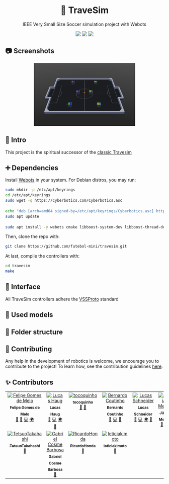 <h1 align="center">🥅 TraveSim</h1>
<p align="center">IEEE Very Small Size Soccer simulation project with Webots</p>

<p align="center">

<img src="https://forthebadge.com/images/badges/built-with-science.svg" href="https://forthebadge.com"/>
<img src="https://forthebadge.com/images/badges/license-mit.svg" href="./LICENSE.md"/>

<!-- ALL-CONTRIBUTORS-BADGE:START - Do not remove or modify this section -->
<img src="https://img.shields.io/badge/all_contributors-11-orange.svg?style=for-the-badge" href="#-contributors"/>
<!-- ALL-CONTRIBUTORS-BADGE:END -->

</p>

## 📷 Screenshots

<p align="center">
  <img height=200px src="./docs/Match3v3.png" />
</p>

## 🎈 Intro

This project is the spiritual successor of the [classic Travesim](https://github.com/ThundeRatz/travesim)

## ➕ Dependencies

Install [Webots](https://cyberbotics.com/doc/guide/installation-procedure#installing-the-debian-package-with-the-advanced-packaging-tool-apt) in your system. For Debian distros, you may run:

```bash
sudo mkdir -p /etc/apt/keyrings
cd /etc/apt/keyrings
sudo wget -q https://cyberbotics.com/Cyberbotics.asc

echo "deb [arch=amd64 signed-by=/etc/apt/keyrings/Cyberbotics.asc] https://cyberbotics.com/debian binary-amd64/" | sudo tee /etc/apt/sources.list.d/Cyberbotics.list
sudo apt update

sudo apt install -y webots cmake libboost-system-dev libboost-thread-dev protobuf-compiler
```

Then, clone the repo with:

```bash
git clone https://github.com/futebol-mini/travesim.git
```

At last, compile the controllers with:

```bash
cd travesim
make
```

## 📣 Interface

All TraveSim controllers adhere the [VSSProto](https://github.com/futebol-mini/VSSProto) standard

## 📏 Used models

## 📁 Folder structure

## 📝 Contributing

Any help in the development of robotics is welcome, we encourage you to contribute to the project! To learn how, see the contribution guidelines [here](CONTRIBUTING.md).

## ✨ Contributors

<!-- ALL-CONTRIBUTORS-LIST:START - Do not remove or modify this section -->
<!-- prettier-ignore-start -->
<!-- markdownlint-disable -->
<table>
  <tbody>
    <tr>
      <td align="center" valign="top" width="14.28%"><a href="https://github.com/FelipeGdM"><img src="https://avatars3.githubusercontent.com/u/1054087?v=4?s=100" width="100px;" alt="Felipe Gomes de Melo"/><br /><sub><b>Felipe Gomes de Melo</b></sub></a><br /><a href="https://github.com/futebol-mini/travesim/commits?author=FelipeGdM" title="Documentation">📖</a> <a href="https://github.com/futebol-mini/travesim/pulls?q=is%3Apr+reviewed-by%3AFelipeGdM" title="Reviewed Pull Requests">👀</a> <a href="https://github.com/futebol-mini/travesim/commits?author=FelipeGdM" title="Code">💻</a> <a href="#translation-FelipeGdM" title="Translation">🌍</a></td>
      <td align="center" valign="top" width="14.28%"><a href="https://github.com/LucasHaug"><img src="https://avatars3.githubusercontent.com/u/39196309?v=4?s=100" width="100px;" alt="Lucas Haug"/><br /><sub><b>Lucas Haug</b></sub></a><br /><a href="https://github.com/futebol-mini/travesim/pulls?q=is%3Apr+reviewed-by%3ALucasHaug" title="Reviewed Pull Requests">👀</a> <a href="https://github.com/futebol-mini/travesim/commits?author=LucasHaug" title="Code">💻</a> <a href="#translation-LucasHaug" title="Translation">🌍</a> <a href="https://github.com/futebol-mini/travesim/commits?author=LucasHaug" title="Documentation">📖</a></td>
      <td align="center" valign="top" width="14.28%"><a href="https://github.com/Tocoquinho"><img src="https://avatars2.githubusercontent.com/u/37677881?v=4?s=100" width="100px;" alt="tocoquinho"/><br /><sub><b>tocoquinho</b></sub></a><br /><a href="#ideas-Tocoquinho" title="Ideas, Planning, & Feedback">🤔</a> <a href="https://github.com/futebol-mini/travesim/commits?author=Tocoquinho" title="Documentation">📖</a></td>
      <td align="center" valign="top" width="14.28%"><a href="https://github.com/Berbardo"><img src="https://avatars0.githubusercontent.com/u/48636340?v=4?s=100" width="100px;" alt="Bernardo Coutinho"/><br /><sub><b>Bernardo Coutinho</b></sub></a><br /><a href="https://github.com/futebol-mini/travesim/pulls?q=is%3Apr+reviewed-by%3ABerbardo" title="Reviewed Pull Requests">👀</a> <a href="https://github.com/futebol-mini/travesim/commits?author=Berbardo" title="Code">💻</a> <a href="https://github.com/futebol-mini/travesim/commits?author=Berbardo" title="Documentation">📖</a></td>
      <td align="center" valign="top" width="14.28%"><a href="https://github.com/lucastrschneider"><img src="https://avatars0.githubusercontent.com/u/50970346?v=4?s=100" width="100px;" alt="Lucas Schneider"/><br /><sub><b>Lucas Schneider</b></sub></a><br /><a href="https://github.com/futebol-mini/travesim/pulls?q=is%3Apr+reviewed-by%3Alucastrschneider" title="Reviewed Pull Requests">👀</a> <a href="https://github.com/futebol-mini/travesim/commits?author=lucastrschneider" title="Code">💻</a> <a href="#translation-lucastrschneider" title="Translation">🌍</a> <a href="https://github.com/futebol-mini/travesim/commits?author=lucastrschneider" title="Documentation">📖</a></td>
      <td align="center" valign="top" width="14.28%"><a href="https://github.com/JuliaMdA"><img src="https://avatars1.githubusercontent.com/u/65100162?v=4?s=100" width="100px;" alt="Júlia Mello"/><br /><sub><b>Júlia Mello</b></sub></a><br /><a href="#design-JuliaMdA" title="Design">🎨</a> <a href="#data-JuliaMdA" title="Data">🔣</a></td>
      <td align="center" valign="top" width="14.28%"><a href="https://github.com/ThallesCarneiro"><img src="https://avatars1.githubusercontent.com/u/71659373?v=4?s=100" width="100px;" alt="ThallesCarneiro"/><br /><sub><b>ThallesCarneiro</b></sub></a><br /><a href="#design-ThallesCarneiro" title="Design">🎨</a> <a href="#data-ThallesCarneiro" title="Data">🔣</a></td>
    </tr>
    <tr>
      <td align="center" valign="top" width="14.28%"><a href="https://github.com/TetsuoTakahashi"><img src="https://avatars2.githubusercontent.com/u/38441802?v=4?s=100" width="100px;" alt="TetsuoTakahashi"/><br /><sub><b>TetsuoTakahashi</b></sub></a><br /><a href="#ideas-TetsuoTakahashi" title="Ideas, Planning, & Feedback">🤔</a></td>
      <td align="center" valign="top" width="14.28%"><a href="https://github.com/GabrielCosme"><img src="https://avatars0.githubusercontent.com/u/62270066?v=4?s=100" width="100px;" alt="Gabriel Cosme Barbosa"/><br /><sub><b>Gabriel Cosme Barbosa</b></sub></a><br /><a href="https://github.com/futebol-mini/travesim/pulls?q=is%3Apr+reviewed-by%3AGabrielCosme" title="Reviewed Pull Requests">👀</a></td>
      <td align="center" valign="top" width="14.28%"><a href="https://github.com/RicardoHonda"><img src="https://avatars1.githubusercontent.com/u/62343088?v=4?s=100" width="100px;" alt="RicardoHonda"/><br /><sub><b>RicardoHonda</b></sub></a><br /><a href="https://github.com/futebol-mini/travesim/pulls?q=is%3Apr+reviewed-by%3ARicardoHonda" title="Reviewed Pull Requests">👀</a></td>
      <td align="center" valign="top" width="14.28%"><a href="https://github.com/leticiakimoto"><img src="https://avatars0.githubusercontent.com/u/62733251?v=4?s=100" width="100px;" alt="leticiakimoto"/><br /><sub><b>leticiakimoto</b></sub></a><br /><a href="https://github.com/futebol-mini/travesim/pulls?q=is%3Apr+reviewed-by%3Aleticiakimoto" title="Reviewed Pull Requests">👀</a></td>
    </tr>
  </tbody>
</table>

<!-- markdownlint-restore -->
<!-- prettier-ignore-end -->

<!-- ALL-CONTRIBUTORS-LIST:END -->
